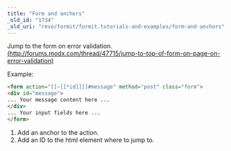 ```yaml
---
title: "Form and anchors"
_old_id: "1734"
_old_uri: "revo/formit/formit.tutorials-and-examples/form-and-anchors"
---
```


Jump to the form on error validation. [(http://forums.modx.com/thread/47715/jump-to-top-of-form-on-page-on-error-validation)](http://forums.modx.com/thread/47715/jump-to-top-of-form-on-page-on-error-validation)

Example:

``` html
<form action="[[~[[*id]]]]#message" method="post" class="form">
<div id="message">
... Your message content here ...
</div>
... Your input fields here ...
</form>
```

1. Add an anchor to the action.
2. Add an ID to the html element where to jump to.
